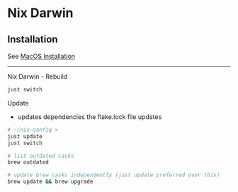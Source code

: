 # Nix Darwin 

## Installation

See [MacOS Installation](./docs/macos-installation.md)

----

Nix Darwin - Rebuild
```sh
just switch
```

Update
- updates dependencies the flake.lock file updates
```sh
# ~/nix-config >
just update
just switch

# list outdated casks
brew outdated

# update brew casks independently (just update preferred over this)
brew update && brew upgrade
```
